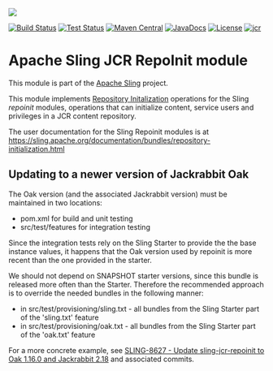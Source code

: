 [<img src="https://sling.apache.org/res/logos/sling.png"/>](https://sling.apache.org)

 [![Build Status](https://builds.apache.org/buildStatus/icon?job=Sling/sling-org-apache-sling-jcr-repoinit/master)](https://builds.apache.org/job/Sling/job/sling-org-apache-sling-jcr-repoinit/job/master) [![Test Status](https://img.shields.io/jenkins/t/https/builds.apache.org/job/Sling/job/sling-org-apache-sling-jcr-repoinit/job/master.svg)](https://builds.apache.org/job/Sling/job/sling-org-apache-sling-jcr-repoinit/job/master/test_results_analyzer/) [![Maven Central](https://maven-badges.herokuapp.com/maven-central/org.apache.sling/org.apache.sling.jcr.repoinit/badge.svg)](https://search.maven.org/#search%7Cga%7C1%7Cg%3A%22org.apache.sling%22%20a%3A%22org.apache.sling.jcr.repoinit%22) [![JavaDocs](https://www.javadoc.io/badge/org.apache.sling/org.apache.sling.jcr.repoinit.svg)](https://www.javadoc.io/doc/org.apache.sling/org.apache.sling.jcr.repoinit) [![License](https://img.shields.io/badge/License-Apache%202.0-blue.svg)](https://www.apache.org/licenses/LICENSE-2.0) [![jcr](https://sling.apache.org/badges/group-jcr.svg)](https://github.com/apache/sling-aggregator/blob/master/docs/groups/jcr.md)

# Apache Sling JCR RepoInit module

This module is part of the [Apache Sling](https://sling.apache.org) project.

This module implements [Repository Initalization](https://sling.apache.org/documentation/bundles/repository-initialization.html) operations for the Sling _repoinit_ modules, operations that can initialize content, service users and privileges in a JCR content repository. 

The user documentation for the Sling Repoinit modules is at https://sling.apache.org/documentation/bundles/repository-initialization.html

## Updating to a newer version of Jackrabbit Oak

The Oak version (and the associated Jackrabbit version) must be maintained in two locations:

- pom.xml for build and unit testing
- src/test/features for integration testing

Since the integration tests rely on the Sling Starter to provide the the base instance values, it
happens that the Oak version used by repoinit is more recent than the one provided in the starter.

We should not depend on SNAPSHOT starter versions, since this bundle is released more often than
the Starter. Therefore the recommended approach is to override the needed bundles in the following
manner:

* in src/test/provisioning/sling.txt - all bundles from the Sling Starter part of the 'sling.txt' feature
* in src/test/provisioning/oak.txt - all bundles from the Sling Starter part of the 'oak.txt' feature

For a more concrete example, see [SLING-8627 - Update sling-jcr-repoinit to Oak 1.16.0 and Jackrabbit 2.18](https://issues.apache.org/jira/browse/SLING-8627)
and associated commits.
